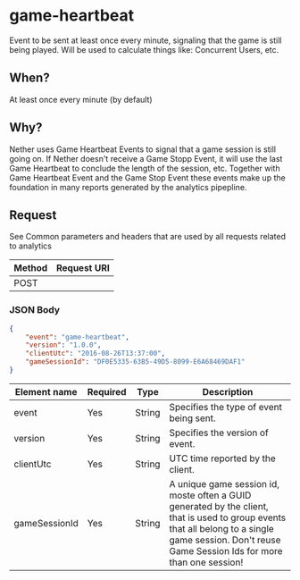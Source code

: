 # game-heartbeat

Event to be sent at least once every minute, signaling that the game is still being played. Will be used to calculate things like: Concurrent Users, etc.

## When?
At least once every minute (by default)

## Why?
Nether uses Game Heartbeat Events to signal that a game session is still going on. If Nether doesn't receive a Game Stopp Event, it will use the last Game Heartbeat to conclude the length of the session, etc. Together with Game Heartbeat Event and the Game Stop Event these events make up the foundation in many reports generated by the analytics pipepline.

## Request

See Common parameters and headers that are used by all requests related to analytics

Method  | Request URI
------- | -----------
POST    | <event hub url>

### JSON Body
```json
{
    "event": "game-heartbeat",
    "version": "1.0.0",
    "clientUtc": "2016-08-26T13:37:00",
    "gameSessionId": "DF0E5335-63B5-49D5-8099-E6A68469DAF1"
}


```

Element name       | Required | Type   | Description
------------------ | -------- | ------ | -----------
event              | Yes      | String | Specifies the type of event being sent.
version            | Yes      | String | Specifies the version of event.
clientUtc          | Yes      | String | UTC time reported by the client.
gameSessionId      | Yes      | String | A unique game session id, moste often a GUID generated by the client, that is used to group events that all belong to a single game session. Don't reuse Game Session Ids for more than one session!

